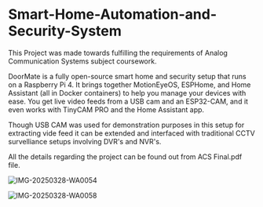 # Smart-Home-Automation-and-Security-System
This Project was made towards fulfilling the requirements of Analog Communication Systems subject coursework.

DoorMate is a fully open-source smart home and security setup that runs on a Raspberry Pi 4. It brings together MotionEyeOS, ESPHome, and Home Assistant (all in Docker containers) to help you manage your devices with ease. You get live video feeds from a USB cam and an ESP32-CAM, and it even works with TinyCAM PRO and the Home Assistant app.

Though USB CAM was used for demonstration purposes in this setup for extracting vide feed it can be extended and interfaced with traditional CCTV survelliance setups involving DVR's and NVR's. 

All the details regarding the project can be found out from ACS Final.pdf file.

![IMG-20250328-WA0054](https://github.com/user-attachments/assets/ec34180d-a5af-40b4-9f63-ba4ef9cb601e)

![IMG-20250328-WA0058](https://github.com/user-attachments/assets/f8bc90f6-92ef-4cd8-9665-2379566f21cc)
